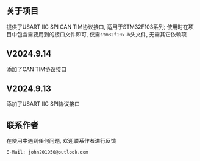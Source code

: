 ## 关于项目

提供了USART IIC SPI CAN TIM协议接口, 适用于STM32F103系列; 使用时在项目中包含需要用到的接口文件即可, 仅需`stm32f10x.h`头文件, 无需其它依赖项 

## V2024.9.14

添加了CAN TIM协议接口 

## V2024.9.13

添加了USART IIC SPI协议接口 

## 联系作者

在使用中遇到任何问题, 欢迎联系作者进行反馈 

```
E-Mail: john201950@outlook.com
```

